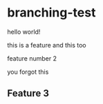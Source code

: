 # branching-test

hello world!

this is a feature
and this too

feature number 2

you forgot this

## Feature 3
